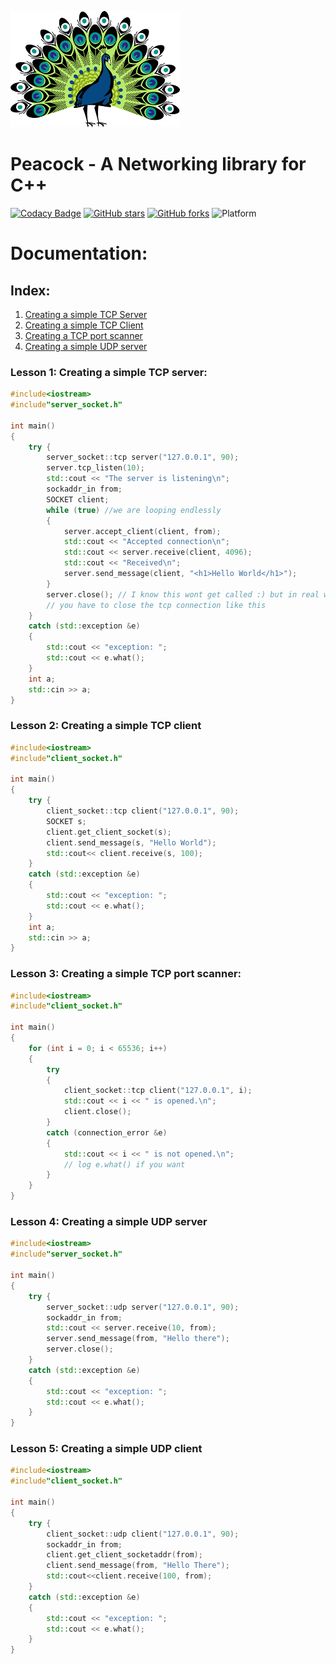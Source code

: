 ![logo](static/peacock.png)
</br>
# Peacock - A Networking library for C++
[![Codacy Badge](https://api.codacy.com/project/badge/Grade/2d46ec03c4fb48a3a80ea6a889268d71)](https://www.codacy.com/app/VISWESWARAN1998/Peacock?utm_source=github.com&utm_medium=referral&utm_content=VISWESWARAN1998/Peacock&utm_campaign=badger)
[![GitHub stars](https://img.shields.io/github/stars/VISWESWARAN1998/Peacock.svg)](https://github.com/VISWESWARAN1998/Peacock/stargazers)
[![GitHub forks](https://img.shields.io/github/forks/VISWESWARAN1998/Peacock.svg)](https://github.com/VISWESWARAN1998/Peacock/network)
![Platform](https://img.shields.io/badge/platform-windows-blue.svg)
</br>
# Documentation:
## Index:
1. [Creating a simple TCP Server](https://github.com/VISWESWARAN1998/Peacock#lesson-1-creating-a-simple-tcp-server)
2. [Creating a simple TCP Client](https://github.com/VISWESWARAN1998/Peacock#lesson-2-creating-a-simple-tcp-client)
3. [Creating a TCP port scanner](https://github.com/VISWESWARAN1998/Peacock#lesson-3-creating-a-simple-tcp-port-scanner)
4. [Creating a simple UDP server](https://github.com/VISWESWARAN1998/Peacock#lesson-4-creating-a-udp-server)


### Lesson 1: Creating a simple TCP server:
```C++
#include<iostream>
#include"server_socket.h"

int main()
{
	try {
		server_socket::tcp server("127.0.0.1", 90);
		server.tcp_listen(10);
		std::cout << "The server is listening\n";
		sockaddr_in from;
		SOCKET client;
		while (true) //we are looping endlessly
		{
			server.accept_client(client, from);
			std::cout << "Accepted connection\n";
			std::cout << server.receive(client, 4096);
			std::cout << "Received\n";
			server.send_message(client, "<h1>Hello World</h1>");
		}
		server.close(); // I know this wont get called :) but in real world applications 
		// you have to close the tcp connection like this
	}
	catch (std::exception &e)
	{
		std::cout << "exception: ";
		std::cout << e.what();
	}
	int a;
	std::cin >> a;
}
```

### Lesson 2: Creating a simple TCP client
```C++
#include<iostream>
#include"client_socket.h"

int main()
{
	try {
		client_socket::tcp client("127.0.0.1", 90);
		SOCKET s;
		client.get_client_socket(s);
		client.send_message(s, "Hello World");
		std::cout<< client.receive(s, 100);
	}
	catch (std::exception &e)
	{
		std::cout << "exception: ";
		std::cout << e.what();
	}
	int a;
	std::cin >> a;
}
```

### Lesson 3: Creating a simple TCP port scanner:

```C++
#include<iostream>
#include"client_socket.h"

int main()
{
	for (int i = 0; i < 65536; i++)
	{
		try 
		{
			client_socket::tcp client("127.0.0.1", i);
			std::cout << i << " is opened.\n";
			client.close();
		}
		catch (connection_error &e)
		{
			std::cout << i << " is not opened.\n";
			// log e.what() if you want
		}
	}
}
```

### Lesson 4: Creating a simple UDP server
```C++
#include<iostream>
#include"server_socket.h"

int main()
{
	try {
		server_socket::udp server("127.0.0.1", 90);
		sockaddr_in from;
		std::cout << server.receive(10, from);
		server.send_message(from, "Hello there");
		server.close();
	}
	catch (std::exception &e)
	{
		std::cout << "exception: ";
		std::cout << e.what();
	}
}
```

### Lesson 5: Creating a simple UDP client
```C++
#include<iostream>
#include"client_socket.h"

int main()
{
	try {
		client_socket::udp client("127.0.0.1", 90);
		sockaddr_in from;
		client.get_client_socketaddr(from);
		client.send_message(from, "Hello There");
		std::cout<<client.receive(100, from);
	}
	catch (std::exception &e)
	{
		std::cout << "exception: ";
		std::cout << e.what();
	}
}
```